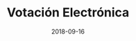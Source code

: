 ---
title: Votación Electrónica
date: 2018-09-16
image: faith-based-elections.gif
creditName: Election Defense
creditLink: https://www.electiondefense.org/democracynews/2017/6/18/the-conservative-case-for-election-security-reform
---